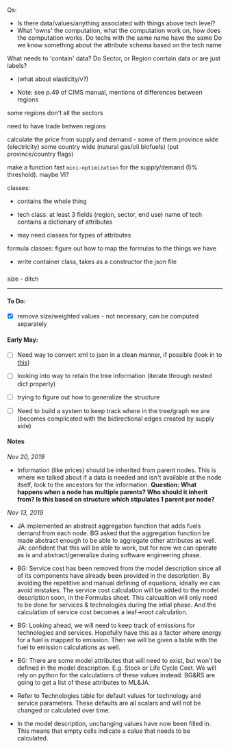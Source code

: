 Qs:
- Is there data/values/anything associated with things above tech level?
- What 'owns' the computation, what the computation work on, how does the computation works. Do techs with the same name have the same
Do we know something about the attribute schema based on the tech name

What needs to 'contain' data? Do Sector, or Region conrtain data or are just labels?

- (what about elasticity/v?)

- Note: see p.49 of CIMS manual, mentions of differences between regions


some regions don't all the sectors

need to have trade betwen regions

calculate the price from supply and demand - some of them province wide (electricity)
some country wide (natural gas/oil biofuels) (put province/country flags)


make a function fast `mini-optimization` for the supply/demand (5% threshold). maybe VI?





classes:

- contains the whole thing

- tech class:
  at least 3 fields (region, sector, end use)
  name of tech
  contains a dictionary of attributes


- may need classes for types of attributes


formula classes: figure out how to map the formulas to the things we have


- write container class, takes as a constructor the json file

###

size - ditch


-----

#### To Do:

- [x] remove size/weighted values - not necessary, can be computed separately

#### Early May:

- [ ] Need way to convert xml to json in a clean manner, if possible
  (look in to [this](https://stackoverflow.com/questions/191536/converting-xml-to-json-using-python))

- [ ] looking into way to retain the tree information (iterate through nested dict properly)

- [ ] trying to figure out how to generalize the structure

- [ ] Need to build a system to keep track where in the tree/graph we are (becomes complicated with the bidirectional edges created by supply side)

#### Notes
*Nov 20, 2019*
* Information (like prices) should be inherited from parent nodes. This is where we talked about if a data is needed and 
isn't available at the node itself, look to the ancestors for the information. **Question: What happens when a node has
multiple parents? Who should it inherit from? Is this based on structure which stipulates 1 parent per node?**

*Nov 13, 2019*
* JA implemented an abstract aggregation function that adds fuels demand from each node. BG asked that the aggregation 
function be made abstract enough to be able to aggregate other attributes as well. JA: confident that this will be able
to work, but for now we can operate as is and abstract/generalize during software engineering phase. 

* BG: Service cost has been removed from the model description since all of its components have already been provided in
the description. By avoiding the repetitive and manual defining of equations, ideally we can avoid mistakes. The service
cost calculation will be added to the model description soon, in the Formulas sheet. This calcualtion will only need to
be done for services & technologies during the intial phase. And the calculation of service cost becomes a leaf->root 
calculation. 

* BG: Looking ahead, we will need to keep track of emissions for technologies and services. Hopefully have this as a 
factor where energy for a fuel is mapped to emission. Then we will be given a table with the fuel to emission 
calculations as well. 

* BG: There are some model attributes that will need to exist, but won't be defined in the model description. 
E.g. Stock or Life Cycle Cost. We will rely on python for the calculations of these values instead. BG&RS are going to 
get a list of these attributes to ML&JA. 

* Refer to Technologies table for default values for technology and service parameters. These defaults are all scalars
 and will not be changed or calculated over time. 

* In the model description, unchanging values have now been filled in. This means that empty cells indicate a calue that
needs to be calculated.


